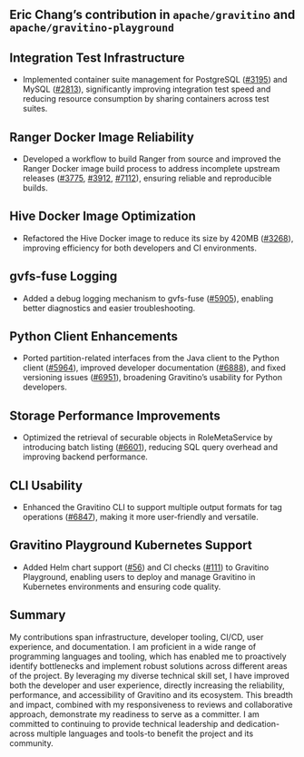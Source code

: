 ## Eric Chang’s contribution in `apache/gravitino` and `apache/gravitino-playground`

## **Integration Test Infrastructure**

- Implemented container suite management for PostgreSQL ([#3195](https://github.com/apache/gravitino/pull/3195)) and MySQL ([#2813](https://github.com/apache/gravitino/pull/2813)), significantly improving integration test speed and reducing resource consumption by sharing containers across test suites.

## **Ranger Docker Image Reliability**

- Developed a workflow to build Ranger from source and improved the Ranger Docker image build process to address incomplete upstream releases ([#3775](https://github.com/apache/gravitino/pull/3775), [#3912](https://github.com/apache/gravitino/pull/3912), [#7112](https://github.com/apache/gravitino/pull/7112)), ensuring reliable and reproducible builds.

## **Hive Docker Image Optimization**

- Refactored the Hive Docker image to reduce its size by 420MB ([#3268](https://github.com/apache/gravitino/pull/3268)), improving efficiency for both developers and CI environments.

## **gvfs-fuse Logging**

- Added a debug logging mechanism to gvfs-fuse ([#5905](https://github.com/apache/gravitino/pull/5905)), enabling better diagnostics and easier troubleshooting.

## **Python Client Enhancements**

- Ported partition-related interfaces from the Java client to the Python client ([#5964](https://github.com/apache/gravitino/pull/5964)), improved developer documentation ([#6888](https://github.com/apache/gravitino/pull/6888)), and fixed versioning issues ([#6951](https://github.com/apache/gravitino/pull/6951)), broadening Gravitino’s usability for Python developers.

## **Storage Performance Improvements**

- Optimized the retrieval of securable objects in RoleMetaService by introducing batch listing ([#6601](https://github.com/apache/gravitino/pull/6601)), reducing SQL query overhead and improving backend performance.

## **CLI Usability**

- Enhanced the Gravitino CLI to support multiple output formats for tag operations ([#6847](https://github.com/apache/gravitino/pull/6847)), making it more user-friendly and versatile.

## **Gravitino Playground Kubernetes Support**

- Added Helm chart support ([#56](https://github.com/apache/gravitino-playground/pull/56)) and CI checks ([#111](https://github.com/apache/gravitino-playground/pull/111)) to Gravitino Playground, enabling users to deploy and manage Gravitino in Kubernetes environments and ensuring code quality.

## **Summary**

My contributions span infrastructure, developer tooling, CI/CD, user experience, and documentation. I am proficient in a wide range of programming languages and tooling, which has enabled me to proactively identify bottlenecks and implement robust solutions across different areas of the project. By leveraging my diverse technical skill set, I have improved both the developer and user experience, directly increasing the reliability, performance, and accessibility of Gravitino and its ecosystem.
This breadth and impact, combined with my responsiveness to reviews and collaborative approach, demonstrate my readiness to serve as a committer. I am committed to continuing to provide technical leadership and dedication-across multiple languages and tools-to benefit the project and its community.
